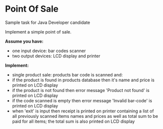 # Point Of Sale
Sample task for Java Developer candidate

Implement a simple point of sale.

<b>Assume you have:</b>
 - one input device: bar codes scanner
 - two output devices: LCD display and printer
 
<b>Implement:</b>
 - single product sale: products bar code is scanned and:
 - if the product is found in products database then it's name and price is printed on LCD
display
 - if the product is not found then error message 'Product not found' is printed on LCD
display
 - if the code scanned is empty then error message 'Invalid bar-code' is printed on LCD
display
 - when 'exit' is input then receipt is printed on printer containing a list of all previously
scanned items names and prices as well as total sum to be paid for all items; the total sum
is also printed on LCD display
